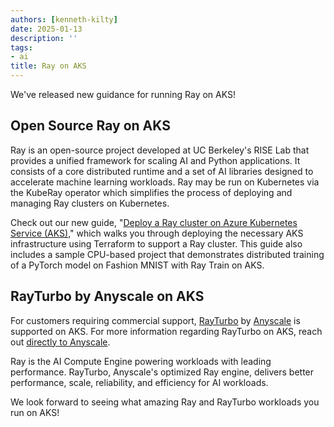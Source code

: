 ```yaml
---
authors: [kenneth-kilty]
date: 2025-01-13
description: ''
tags:
- ai
title: Ray on AKS
---
```


We've released new guidance for running Ray on AKS!

## Open Source Ray on AKS

Ray is an open-source project developed at UC Berkeley's RISE Lab that provides a unified framework for scaling AI and Python applications. It consists of a core distributed runtime and a set of AI libraries designed to accelerate machine learning workloads. Ray may be run on Kubernetes via the KubeRay operator which simplifies the process of deploying and managing Ray clusters on Kubernetes.

Check out our new guide, "[Deploy a Ray cluster on Azure Kubernetes Service (AKS)](https://learn.microsoft.com/azure/aks/ray-overview)," which walks you through deploying the necessary AKS infrastructure using Terraform to support a Ray cluster. This guide also includes a sample CPU-based project that demonstrates distributed training of a PyTorch model on Fashion MNIST with Ray Train on AKS.

## RayTurbo by Anyscale on AKS

For customers requiring commercial support, [RayTurbo](https://www.anyscale.com/product/platform/rayturbo) by [Anyscale](https://www.anyscale.com/) is supported on AKS. For more information regarding RayTurbo on AKS, reach out [directly to Anyscale](https://www.anyscale.com/book/demo?utm_source=azure&utm_medium=blog&utm_campaign=aks_rayturbo_blog).

Ray is the AI Compute Engine powering workloads with leading performance. RayTurbo, Anyscale's optimized Ray engine, delivers better performance, scale, reliability, and efficiency for AI workloads.

We look forward to seeing what amazing Ray and RayTurbo workloads you run on AKS!